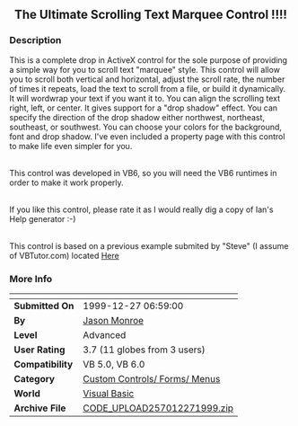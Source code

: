 ﻿<div align="center">

## The Ultimate Scrolling Text Marquee Control \!\!\!\!


</div>

### Description

This is a complete drop in ActiveX control for the sole purpose of providing a simple way for you to scroll text "marquee" style. This control will allow you to scroll both vertical and horizontal, adjust the scroll rate, the number of times it repeats, load the text to scroll from a file, or build it dynamically. It will wordwrap your text if you want it to. You can align the scrolling text right, left, or center. It gives support for a "drop shadow" effect. You can specify the direction of the drop shadow either northwest, northeast, southeast, or southwest. You can choose your colors for the background, font and drop shadow. I've even included a property page with this control to make life even simpler for you.<br><br>

This control was developed in VB6, so you will need the VB6 runtimes in order to make it work properly.<br><br>

If you like this control, please rate it as I would really dig a copy of Ian's Help generator :-)<br><br>

This control is based on a previous example submited by "Steve" (I assume of VBTutor.com) located <a href="http://www.planet-source-code.com/vb/default.asp?lngCId=4760&lngWId=1&blnFrm=false">Here</a>
 
### More Info
 


<span>             |<span>
---                |---
**Submitted On**   |1999-12-27 06:59:00
**By**             |[Jason Monroe](https://github.com/Planet-Source-Code/PSCIndex/blob/master/ByAuthor/jason-monroe.md)
**Level**          |Advanced
**User Rating**    |3.7 (11 globes from 3 users)
**Compatibility**  |VB 5\.0, VB 6\.0
**Category**       |[Custom Controls/ Forms/  Menus](https://github.com/Planet-Source-Code/PSCIndex/blob/master/ByCategory/custom-controls-forms-menus__1-4.md)
**World**          |[Visual Basic](https://github.com/Planet-Source-Code/PSCIndex/blob/master/ByWorld/visual-basic.md)
**Archive File**   |[CODE\_UPLOAD257012271999\.zip](https://github.com/Planet-Source-Code/jason-monroe-the-ultimate-scrolling-text-marquee-control__1-5161/archive/master.zip)








